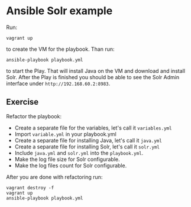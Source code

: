 # Ansible Solr example

Run:

```
vagrant up
```

to create the VM for the playbook. Than run:

```
ansible-playbook playbook.yml
```

to start the Play. That will install Java on the VM and download and install Solr.
After the Play is finished you should be able to see the Solr Admin interface
under `http://192.168.60.2:8983`.

## Exercise

Refactor the playbook:

 - Create a separate file for the variables, let's call it `variables.yml`
 - Import `variable.yml` in your playbook.yml
 - Create a separate file for installing Java, let's call it `java.yml`
 - Create a separate file for installing Solr, let's call it `solr.yml`
 - Include `java.yml` and `solr.yml` into the `playbook.yml`.
 - Make the log file size for Solr configurable.
 - Make the log files count for Solr configurable.

After you are done with refactoring run:

```
vagrant destroy -f
vagrant up
ansible-playbook playbook.yml
```
